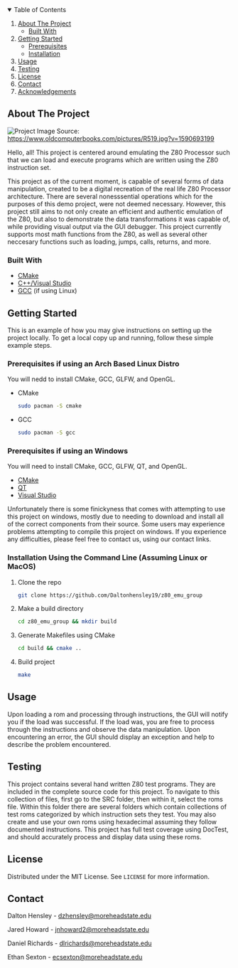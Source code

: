 <!-- TABLE OF CONTENTS -->
<details open="open">
  <summary>Table of Contents</summary>
  <ol>
    <li>
      <a href="#about-the-project">About The Project</a>
      <ul>
        <li><a href="#built-with">Built With</a></li>
      </ul>
    </li>
    <li>
      <a href="#getting-started">Getting Started</a>
      <ul>
        <li><a href="#prerequisites">Prerequisites</a></li>
        <li><a href="#installation">Installation</a></li>
      </ul>
    </li>
    <li><a href="#usage">Usage</a></li>    
    <li><a href="#testing">Testing</a></li>  
    <li><a href="#license">License</a></li>
    <li><a href="#contact">Contact</a></li>
    <li><a href="#acknowledgements">Acknowledgements</a></li>
  </ol>
</details>




## About The Project

![Project](https://www.oldcomputerbooks.com/pictures/R519.jpg?v=1590693199)
Image Source: https://www.oldcomputerbooks.com/pictures/R519.jpg?v=1590693199


Hello, all! This project is centered around emulating the Z80 Processor such that we can load and execute programs which are written using the Z80 instruction set. 

This project as of the current moment, is capable of several forms of data manipulation, created to be a digital recreation of the real life Z80 Processor 
architecture. There are several nonesssential operations which for the purposes of this demo project, were not deemed necessary. However, this project still aims to 
not only create an efficient and authentic emulation of the Z80, but also to demonstrate the data transformations it was capable of, while providing visual output via 
the GUI debugger. This project currently supports most math functions from the Z80, as well as several other neccesary functions such as loading, jumps, calls, 
returns, and more.


### Built With

* [CMake](https://cmake.org/download/)
* [C++/Visual Studio](https://support.microsoft.com/en-us/topic/the-latest-supported-visual-c-downloads-2647da03-1eea-4433-9aff-95f26a218cc0)
* [GCC](https://gcc.gnu.org/install/download.html) (if using Linux)




## Getting Started

This is an example of how you may give instructions on setting up the project locally.
To get a local copy up and running, follow these simple example steps.

### Prerequisites if using an Arch Based Linux Distro

You will nedd to install CMake, GCC, GLFW, and OpenGL.
* CMake
  ```sh
  sudo pacman -S cmake
  ```
* GCC
  ```sh
  sudo pacman -S gcc
  ```

### Prerequisites if using an Windows

You will need to install CMake, GCC, GLFW, QT, and OpenGL.
* [CMake](https://cmake.org/download/)
* [QT](https://www.qt.io/download-qt-installer)
* [Visual Studio](https://support.microsoft.com/en-us/topic/the-latest-supported-visual-c-downloads-2647da03-1eea-4433-9aff-95f26a218cc0)

Unfortunately there is some finickyness that comes with attempting to use this project on windows, mostly due to needing to download and install all of the correct components from their source. Some users may experience problems attempting to compile this project on windows. If you experience any difficulties, please feel free to contact us, using our contact links.


### Installation Using the Command Line (Assuming Linux or MacOS) 
1. Clone the repo
   ```sh
   git clone https://github.com/Daltonhensley19/z80_emu_group
   ```
2. Make a build directory
   ```sh
   cd z80_emu_group && mkdir build 
   ```
3. Generate Makefiles using CMake
   ```sh
   cd build && cmake ..
   ```
3. Build project 
   ```sh
   make
   ```

## Usage

Upon loading a rom and processing through instructions, the GUI will notify you if the load was 
successful. If the load was, you are free to process through the instructions and observe the data manipulation.
Upon encountering an error, the GUI should display an exception and help to describe the problem encountered.



## Testing

This project contains several hand written Z80 test programs. They are included in the complete source code for this project.
To navigate to this collection of files, first go to the SRC folder, then within it, select the roms file.
Within this folder there are several folders which contain collections of test roms categorized by which instruction sets they test. 
You may also create and use your own roms using hexadecimal assuming they follow documented instructions. This project has full test coverage using DocTest, and should
accurately process and display data using these roms.

## License

Distributed under the MIT License. See `LICENSE` for more information.




## Contact 

Dalton Hensley -  dzhensley@moreheadstate.edu

Jared Howard - jnhoward2@moreheadstate.edu

Daniel Richards - dlrichards@moreheadstate.edu

Ethan Sexton - ecsexton@moreheadstate.edu


